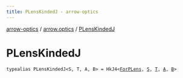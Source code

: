 ```yaml
---
title: PLensKindedJ - arrow-optics
---
```


[arrow-optics](../index.html) / [arrow.optics](index.html) / [PLensKindedJ](./-p-lens-kinded-j.html)

# PLensKindedJ

`typealias PLensKindedJ<S, T, A, B> = HkJ4<`[`ForPLens`](-for-p-lens.html)`, `[`S`](-p-lens-kinded-j.html#S)`, `[`T`](-p-lens-kinded-j.html#T)`, `[`A`](-p-lens-kinded-j.html#A)`, `[`B`](-p-lens-kinded-j.html#B)`>`